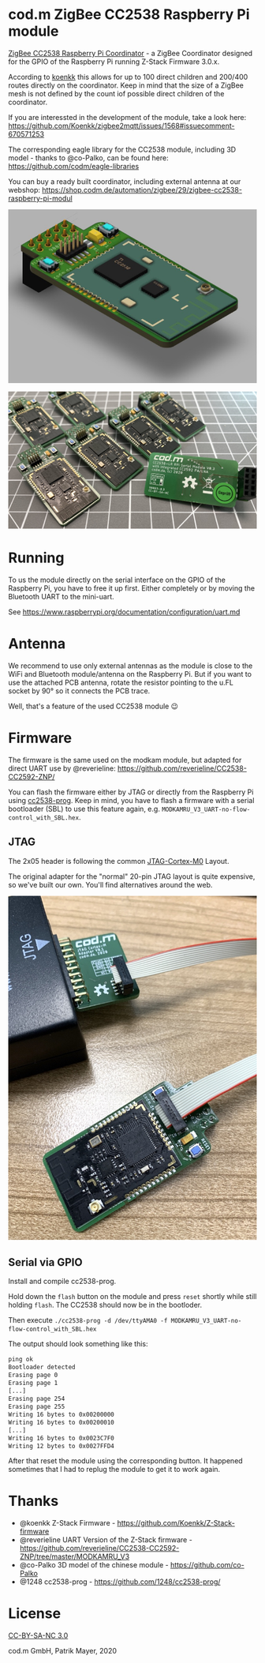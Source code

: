 # cod.m ZigBee CC2538 Raspberry Pi module
[ZigBee CC2538 Raspberry Pi Coordinator](https://shop.codm.de/automation/zigbee/29/zigbee-cc2538-raspberry-pi-modul) - a ZigBee Coordinator designed for the GPIO of the Raspberry Pi running Z-Stack Firmware 3.0.x.

According to [koenkk](https://github.com/Koenkk/Z-Stack-firmware/tree/master/coordinator) this allows for up to 100 direct children and 200/400 routes directly on the coordinator. Keep in mind that the size of a ZigBee mesh is not defined by the count iof possible direct children of the coordinator.

If you are interessted in the development of the module, take a look here: https://github.com/Koenkk/zigbee2mqtt/issues/1568#issuecomment-670571253

The corresponding eagle library for the CC2538 module, including 3D model - thanks to @co-Palko, can be found here: https://github.com/codm/eagle-libraries

You can buy a ready built coordinator, including external antenna at our webshop: https://shop.codm.de/automation/zigbee/29/zigbee-cc2538-raspberry-pi-modul

![cod.m CC2538 ZigBee Raspberry Pi Module](images/codm-cc2538-zigbee-raspberry-pi-module-3d.jpg)

![cod.m CC2538 ZigBee Raspberry Pi Module PCB's](images/codm-cc2538-raspberrypi-zigbee-serial-module.jpg)

# Running
To us the module directly on the serial interface on the GPIO of the Raspberry Pi, you have to free it up first. Either completely or by moving the Bluetooth UART to the mini-uart.

See  https://www.raspberrypi.org/documentation/configuration/uart.md

# Antenna
We recommend to use only external antennas as the module is close to the WiFi and Bluetooth module/antenna on the Raspberry Pi. But if you want to use the attached PCB antenna, rotate the resistor pointing to the u.FL socket by 90° so it connects the PCB trace.

Well, that's a feature of the used CC2538 module 😉

# Firmware
The firmware is the same used on the modkam module, but adapted for direct UART use by @reverieline: https://github.com/reverieline/CC2538-CC2592-ZNP/

You can flash the firmware either by JTAG or directly from the Raspberry Pi using [cc2538-prog](https://github.com/1248/cc2538-prog/). 
Keep in mind, you have to flash a firmware with a serial bootloader (SBL) to use this feature again, e.g. `MODKAMRU_V3_UART-no-flow-control_with_SBL.hex`.

## JTAG
The 2x05 header is following the common [JTAG-Cortex-M0](https://www.segger.com/products/debug-probes/j-link/accessories/adapters/9-pin-cortex-m-adapter/) Layout.

The original adapter for the "normal" 20-pin JTAG layout is quite expensive, so we've built our own. You'll find alternatives around the web.

![cod.m CC2538 Zigbee Raspberry Pi Module JTAG](images/codm-cc2538-raspberry-pi-module-jtag.jpg)

## Serial via GPIO
Install and compile cc2538-prog.

Hold down the `flash` button on the module and press `reset` shortly while still holding `flash`. The CC2538 should now be in the bootloder.

Then execute `./cc2538-prog -d /dev/ttyAMA0 -f MODKAMRU_V3_UART-no-flow-control_with_SBL.hex`

The output should look something like this: 
```
ping ok
Bootloader detected
Erasing page 0
Erasing page 1
[...]
Erasing page 254
Erasing page 255
Writing 16 bytes to 0x00200000
Writing 16 bytes to 0x00200010
[...]
Writing 16 bytes to 0x0023C7F0
Writing 12 bytes to 0x0027FFD4
```

After that reset the module using the corresponding button. 
It happened sometimes that I had to replug the module to get it to work again. 


# Thanks
* @koenkk Z-Stack Firmware - https://github.com/Koenkk/Z-Stack-firmware
* @reverieline UART Version of the Z-Stack firmware - https://github.com/reverieline/CC2538-CC2592-ZNP/tree/master/MODKAMRU_V3
* @co-Palko 3D model of the chinese module - https://github.com/co-Palko
* @1248 cc2538-prog - https://github.com/1248/cc2538-prog/

# License
[CC-BY-SA-NC 3.0](https://creativecommons.org/licenses/by-nc-sa/3.0/de/)

cod.m GmbH, Patrik Mayer, 2020